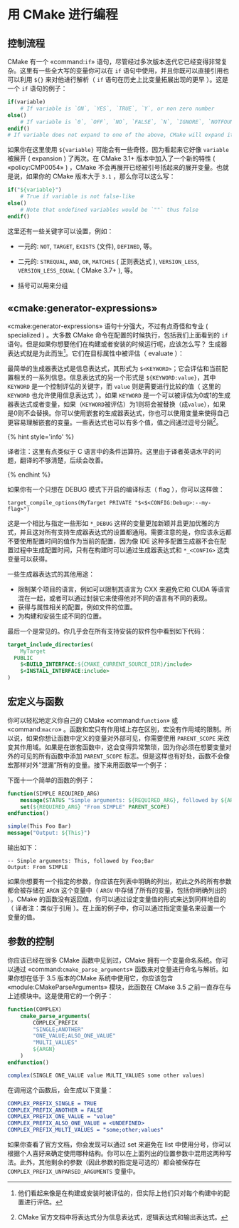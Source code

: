 # 用 CMake 进行编程

## 控制流程


CMake 有一个 «command:`if`» 语句，尽管经过多次版本迭代它已经变得非常复杂。这里有一些全大写的变量你可以在 `if` 语句中使用，并且你既可以直接引用也可以利用 `${}` 来对他进行解析（  `if` 语句在历史上比变量拓展出现的更早 ）。这是一个 `if` 语句的例子：


```cmake
if(variable)
    # If variable is `ON`, `YES`, `TRUE`, `Y`, or non zero number
else()
    # If variable is `0`, `OFF`, `NO`, `FALSE`, `N`, `IGNORE`, `NOTFOUND`, `""`, or ends in `-NOTFOUND`
endif()
# If variable does not expand to one of the above, CMake will expand it then try again
```


如果你在这里使用 `${variable}` 可能会有一些奇怪，因为看起来它好像 `variable` 被展开 ( expansion ) 了两次。在 CMake 3.1+ 版本中加入了一个新的特性 ( «policy:CMP0054» ) ，CMake 不会再展开已经被引号括起来的展开变量。也就是说，如果你的 CMake 版本大于 `3.1` ，那么你可以这么写：


```cmake
if("${variable}")
    # True if variable is not false-like
else()
    # Note that undefined variables would be `""` thus false
endif()
```

这里还有一些关键字可以设置，例如：

* 一元的: `NOT`, `TARGET`, `EXISTS` (文件), `DEFINED`, 等。

* 二元的: `STREQUAL`, `AND`, `OR`, `MATCHES` ( 正则表达式 ), `VERSION_LESS`, `VERSION_LESS_EQUAL` ( CMake 3.7+ ), 等。

* 括号可以用来分组


## «cmake:generator-expressions»


«cmake:generator-expressions» 语句十分强大，不过有点奇怪和专业 ( specialized ) 。大多数 CMake 命令在配置的时候执行，包括我们上面看到的 `if` 语句。但是如果你想要他们在构建或者安装的时候运行呢，应该怎么写？ 生成器表达式就是为此而生[^1]。它们在目标属性中被评估（ evaluate ）：

最简单的生成器表达式是信息表达式，其形式为 `$<KEYWORD>`；它会评估和当前配置相关的一系列信息。信息表达式的另一个形式是 `${KEYWORD:value}`，其中 `KEYWORD` 是一个控制评估的关键字，而 `value` 则是需要进行比较的值（ 这里的 `KEYWORD` 也允许使用信息表达式 ）。如果 `KEYWORD` 是一个可以被评估为0或1的生成器表达式或者变量，如果（`KEYWORD`被评估）为1则将会被替换（成`value`），如果是0则不会替换。你可以使用嵌套的生成器表达式，你也可以使用变量来使得自己更容易理解嵌套的变量。一些表达式也可以有多个值，值之间通过逗号分隔[^2]。


{% hint style='info' %}

译者注：这里有点类似于 C 语言中的条件运算符。这里由于译者英语水平的问题，翻译的不够清楚，后续会改善。

{% endhint %}


如果你有一个只想在 DEBUG 模式下开启的编译标志（ flag ），你可以这样做：

```
target_compile_options(MyTarget PRIVATE "$<$<CONFIG:Debug>:--my-flag>")
```

这是一个相比与指定一些形如 `*_DEBUG` 这样的变量更加新颖并且更加优雅的方式，并且这对所有支持生成器表达式的设置都通用。需要注意的是，你应该永远都不要使用配置时间的值作为当前的配置，因为像 IDE 这种多配置生成器不会在配置过程中生成配置时间，只有在构建时可以通过生成器表达式和 `*_<CONFIG>` 这类变量可以获得。

一些生成器表达式的其他用途：

+ 限制某个项目的语言，例如可以限制其语言为 CXX 来避免它和 CUDA 等语言混在一起，或者可以通过封装它来使得他对不同的语言有不同的表现。
+ 获得与属性相关的配置，例如文件的位置。
+ 为构建和安装生成不同的位置。

最后一个是常见的。你几乎会在所有支持安装的软件包中看到如下代码：

```cmake
target_include_directories(
    MyTarget
  PUBLIC
    $<BUILD_INTERFACE:${CMAKE_CURRENT_SOURCE_DIR}/include>
    $<INSTALL_INTERFACE:include>
)
```

## 宏定义与函数

你可以轻松地定义你自己的 CMake «command:`function`» 或 «command:`macro`» 。函数和宏只有作用域上存在区别，宏没有作用域的限制。所以说，如果你想让函数中定义的变量对外部可见，你需要使用 `PARENT_SCOPE` 来改变其作用域。如果是在嵌套函数中，这会变得异常繁琐，因为你必须在想要变量对外的可见的所有函数中添加 `PARENT_SCOPE` 标志。但是这样也有好处，函数不会像宏那样对外“泄漏”所有的变量。接下来用函数举一个例子：

下面十一个简单的函数的例子：

```cmake
function(SIMPLE REQUIRED_ARG)
    message(STATUS "Simple arguments: ${REQUIRED_ARG}, followed by ${ARGN}")
    set(${REQUIRED_ARG} "From SIMPLE" PARENT_SCOPE)
endfunction()

simple(This Foo Bar)
message("Output: ${This}")
```

输出如下：

```
-- Simple arguments: This, followed by Foo;Bar
Output: From SIMPLE
```


如果你想要有一个指定的参数，你应该在列表中明确的列出，初此之外的所有参数都会被存储在 `ARGN` 这个变量中（  `ARGV` 中存储了所有的变量，包括你明确列出的 ）。CMake 的函数没有返回值，你可以通过设定变量值的形式来达到同样地目的（ 译者注：类似于引用 ）。在上面的例子中，你可以通过指定变量名来设置一个变量的值。


## 参数的控制

你应该已经在很多 CMake 函数中见到过，CMake 拥有一个变量命名系统。你可以通过 «command:`cmake_parse_arguments`» 函数来对变量进行命名与解析。如果你想在低于 3.5 版本的CMake 系统中使用它，你应该包含 «module:CMakeParseArguments» 模块，此函数在 CMake 3.5 之前一直存在与上述模块中。这是使用它的一个例子：

```cmake
function(COMPLEX)
    cmake_parse_arguments(
        COMPLEX_PREFIX
        "SINGLE;ANOTHER"
        "ONE_VALUE;ALSO_ONE_VALUE"
        "MULTI_VALUES"
        ${ARGN}
    )
endfunction()

complex(SINGLE ONE_VALUE value MULTI_VALUES some other values)
```

在调用这个函数后，会生成以下变量：

```cmake
COMPLEX_PREFIX_SINGLE = TRUE
COMPLEX_PREFIX_ANOTHER = FALSE
COMPLEX_PREFIX_ONE_VALUE = "value"
COMPLEX_PREFIX_ALSO_ONE_VALUE = <UNDEFINED>
COMPLEX_PREFIX_MULTI_VALUES = "some;other;values"
```

如果你查看了官方文档，你会发现可以通过 set 来避免在 list 中使用分号，你可以根据个人喜好来确定使用哪种结构。你可以在上面列出的位置参数中混用这两种写法。此外，其他剩余的参数（因此参数的指定是可选的）都会被保存在 `COMPLEX_PREFIX_UNPARSED_ARGUMENTS` 变量中。

[^1]: 他们看起来像是在构建或安装时被评估的，但实际上他们只对每个构建中的配置进行评估。
[^2]: CMake 官方文档中将表达式分为信息表达式，逻辑表达式和输出表达式。
